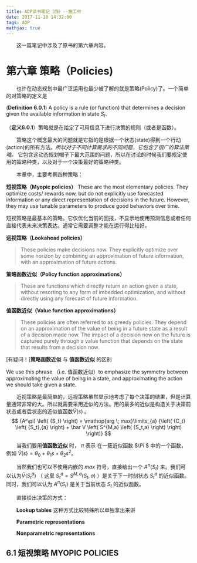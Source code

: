```yaml
---
title: ADP读书笔记（四）--施工中
date: 2017-11-10 14:32:00
tags: ADP
mathjax: true
---
```


&emsp;&emsp;这一篇笔记中涉及了原书的第六章内容。

<!-- more -->

# 第六章 策略（Policies)

&emsp;&emsp;也许在动态规划中最广泛运用也最少被了解的就是策略(Policy)了。一个简单的对策略的定义是

(**Definition 6.0.1**) A policy is a rule (or function) that determines a decision given the available information in state $S_t$.

（**定义6.0.1**）策略就是在给定了可用信息下进行决策的规则（或者是函数）。

&emsp;&emsp;策略这个概念最大的问题就是它指的是根据一个状态(state)得到一个行动(action)的所有方法。*所以对于不同计算需求的不同问题，它包含了很广的算法策略。* 它包含这动态规划帽子下最大范围的问题，所以在讨论的时候我们要规定使用的策略种类，以及对于一个决策最好的策略种类。

&emsp;&emsp;本章中，主要考察四种策略：

**短视策略（Myopic policies）** 
These are the most elementary policies. They optimize costs/
rewards now, but do not explicitly use forecasted information or any direct
representation of decisions in the future. However, they may use tunable
parameters to produce good behaviors over time.

短视策略是最基本的策略。它仅优化当前的回报，不显示地使用预测信息或者任何直接代表未来决策表达。通常它需要调整才能在运行得比较好。

**远视策略（Lookahead policies）**
>These policies make decisions now. They explicitly optimize over some horizon by combining an approximation of future information, with an approximation of future actions.

**策略函数近似（Policy function approximations）**
>These are functions which directly return an
>action given a state, without resorting to any form of imbedded optimization,
>and without directly using any forecast of future information.

**值函数近似（Value function approximations）**
>These policies are often referred to as greedy
>policies. They depend on an approximation of the value of being in a future
>state as a result of a decision made now. The impact of a decision now on
>the future is captured purely through a value function that depends on the
>state that results from a decision now.


[有疑问！]**策略函数近似** 与 **值函数近似** 的区别 

We use this phrase （i.e. 值函数近似）to emphasize the symmetry between approximating the value of being in a state, and approximating the action we should take given a state. 

&emsp;&emsp;近视策略是最简单的，远视策略虽然显示地考虑了每个决策的结果，但是计算量通常非常的大。所以就需要采用近似的方法。用的最多的近似是构造关于决策前状态或者后状态的近似值函数$\bar V \left( s \right)$ 。
$$
{A^\pi} \left( {S_t} \right) = \mathop{arg \; max}\limits_{a}  {\left( {C_t} \left( {S_t},{a} \right) + \bar V \left( S^{M,a} \left( {S_t,a} \right)  \right)  \right)}
$$

&emsp;&emsp;当我们要用**值函数近似** 时， $\pi$ 表示 在一簇近似函数 $\Pi $ 中的一个函数，例如 $\bar V \left( s \right) = \theta_0 + \theta_1 s + \theta_2 s^2$。

&emsp;&emsp;当然我们也可以不使用内嵌的 $max$ 符号，直接给出一个 ${A^\pi} \left( {S_t} \right)$ 来。我们可以认为$\bar V \left( S_t^a \right)$ （ 这里 $S_t^a = S^{M,a} \left( {S_t,a} \right)$  ）是关于下一时刻状态 $S_t^a$ 的近似函数。同时，我们可以认为 ${A^\pi} \left( {S_t} \right)$ 是关于当前状态 $S_t$ 的近似函数。

&emsp;&emsp;直接给出决策的方式：

&emsp;&emsp;**Lookup tables**   这种方式比较特殊所以单独拿出来讲

&emsp;&emsp;**Parametric representations**

&emsp;&emsp;**Nonparametric representations**



## 6.1 短视策略 MYOPIC POLICIES




















